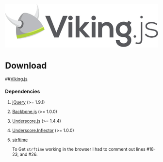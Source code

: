 ![Viking.js](/vikingjs-logo.jpg)

# Download

##[Viking.js]()

### Dependencies

1. [jQuery](http://jquery.com/) (>= 1.9.1)

2. [Backbone.js](http://underscorejs.org/) (>= 1.0.0)

3. [Underscore.js](http://underscorejs.org/) (>= 1.4.4)

4. [Underscore.Inflector](https://github.com/jeremyruppel/underscore.inflection) (>= 1.0.0)

5. [strftime](https://github.com/samsonjs/strftime)

    To Get `strftime` working in the browser I had to comment out lines #18-23,
    and #26.

